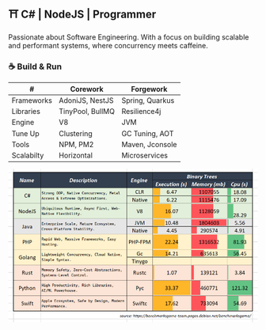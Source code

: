 ## ⛩️ C# | NodeJS | Programmer

Passionate about Software Engineering. With a focus on building scalable and performant systems, where concurrency meets caffeine.

### ☕ Build & Run

| #          | Corework      | Forgework            |
| ------------ | ------------------ | ----------------- |
| Frameworks | AdoniJS, NestJS  | Spring, Quarkus |
| Libraries  | TinyPool, BullMQ | Resilience4j    |
| Engine     | V8               | JVM             |
| Tune Up    | Clustering       | GC Tuning, AOT  |
| Tools      | NPM, PM2         | Maven, Jconsole |
| Scalabilty | Horizontal       | Microservices   |


![](assets/20250910_134828_image.png)

<!-- 
## ☕ Java | Forgework

Proven for nearly 30 years as the backbone of robust & concurrent with a vast ecosystem and extreme optimizations.

### **⛔ Avoided**
- **PHP** : no native concurrency
- **Go** : over-minimalist & boilerplate-heavy
- **Rust** : painful syntax, high cognitive load
- **Python**: slow at raw performance, duck typing overhead
- **Swift** : weak ecosystem, niche adoption 

-->
